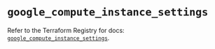 # `google_compute_instance_settings`

Refer to the Terraform Registry for docs: [`google_compute_instance_settings`](https://registry.terraform.io/providers/hashicorp/google/6.36.1/docs/resources/compute_instance_settings).
